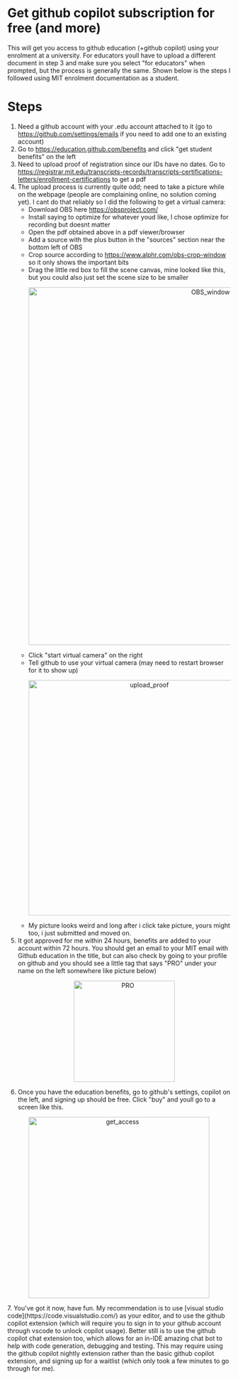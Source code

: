 # Get github copilot subscription for free (and more)
This will get you access to github education (+github copilot) using your enrolment at a university. For educators youll have to upload a different document in step 3 and make sure you select "for educators" when prompted, but the process is generally the same. Shown below is the steps I followed using MIT enrolment documentation as a student.

# Steps
1. Need a github account with your .edu account attached to it (go to https://github.com/settings/emails if you need to add one to an existing account)
2. Go to https://education.github.com/benefits and click "get student benefits" on the left
3. Need to upload proof of registration since our IDs have no dates. Go to https://registrar.mit.edu/transcripts-records/transcripts-certifications-letters/enrollment-certifications to get a pdf
4. The upload process is currently quite odd; need to take a picture while on the webpage (people are complaining online, no solution coming yet). I cant do that reliably so I did the following to get a virtual camera: 
    - Download OBS here https://obsproject.com/
	- Install saying to optimize for whatever youd like, I chose optimize for recording but doesnt matter
	- Open the pdf obtained above in a pdf viewer/browser
	- Add a source with the plus button in the "sources" section near the bottom left of OBS
	- Crop source according to https://www.alphr.com/obs-crop-window so it only shows the important bits
	- Drag the little red box to fill the scene canvas, mine looked like this, but you could also just set the scene size to be smaller 
		<p align="center">
		<img width="806" alt="OBS_window" src="https://github.com/CianMRoche/Free-copilot/assets/29131312/e16b08f7-84dc-4a1e-9c31-df3dd8979c57">
  		</p>
	- Click "start virtual camera" on the right
	- Tell github to use your virtual camera (may need to restart browser for it to show up) 
		<p align="center">
		<img width="530" alt="upload_proof" src="https://github.com/CianMRoche/Free-copilot/assets/29131312/b35abbb5-5e24-44c6-992c-ac4491f12451">
		</p>
	- My picture looks weird and long after i click take picture, yours might too, i just submitted and moved on. 
5. It got approved for me within 24 hours, benefits are added to your account within 72 hours. You should get an email to your MIT email with Github education in the title, but can also check by going to your profile on github and you should see a little tag that says "PRO" under your name on the left somewhere like picture below)
   <p align="center">
	<img width="228" alt="PRO" src="https://github.com/CianMRoche/Free-copilot/assets/29131312/df04a1c8-79f4-4447-b52d-5f827370d853">
   </p>
6. Once you have the education benefits, go to github's settings, copilot on the left, and signing up should be free. Click "buy" and youll go to a screen like this. 
  <p align="center">
	<img width="408" alt="get_access" src="https://github.com/CianMRoche/Free-copilot/assets/29131312/bbb19872-354d-4fdc-9f68-8323d3d06c20">
  </p>
7. You've got it now, have fun. My recommendation is to use [visual studio code](https://code.visualstudio.com/) as your editor, and to use the github copilot extension (which will require you to sign in to your github account through vscode to unlock copilot usage). Better still is to use the github copilot chat extension too, which allows for an in-IDE amazing chat bot to help with code generation, debugging and testing. This may require using the github copilot nightly extension rather than the basic github copilot extension, and signing up for a waitlist (which only took a few minutes to go through for me).

